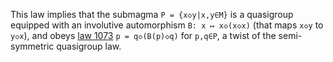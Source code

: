 This law implies that the submagma `P = {x◇y|x,y∈M}` is a quasigroup equipped with an involutive automorphism `B: x ↦ x◇(x◇x)` (that maps `x◇y` to `y◇x`), and obeys [law 1073](https://teorth.github.io/equational_theories/implications/?1073) `p = q◇(B(p)◇q)` for `p,q∈P`, a twist of the semi-symmetric quasigroup law.
